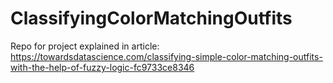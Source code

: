 # ClassifyingColorMatchingOutfits
Repo for project explained in article:
https://towardsdatascience.com/classifying-simple-color-matching-outfits-with-the-help-of-fuzzy-logic-fc9733ce8346
